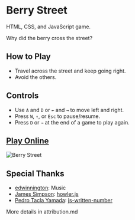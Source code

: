 # Berry Street

HTML, CSS, and JavaScript game.

Why did the berry cross the street?

## How to Play
- Travel across the street and keep going right.
- Avoid the others.

## Controls
- Use `A` and `D` or `←` and `→` to move left and right.
- Press `W`, `↑`, or `Esc` to pause/resume.
- Press `D` or `→` at the end of a game to play again.

## [Play Online](https://costava.github.io/berry-street/dist/)

![Berry Street](http://i.imgur.com/o1Y3ODh.png)

## Special Thanks
- [edwinnington](http://opengameart.org/users/edwinnington): Music
- [James Simpson](https://github.com/goldfire): [howler.js](https://github.com/goldfire/howler.js)
- [Pedro Tacla Yamada](https://github.com/yamadapc): [js-written-number](https://github.com/yamadapc/js-written-number)

More details in attribution.md

